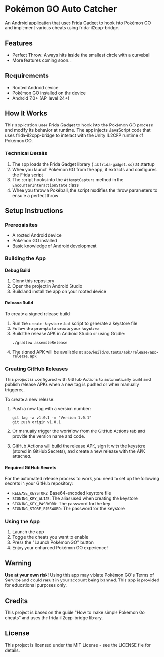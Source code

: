 # Pokémon GO Auto Catcher

An Android application that uses Frida Gadget to hook into Pokémon GO and implement various cheats using frida-il2cpp-bridge.

## Features

- Perfect Throw: Always hits inside the smallest circle with a curveball
- More features coming soon...

## Requirements

- Rooted Android device
- Pokémon GO installed on the device
- Android 7.0+ (API level 24+)

## How It Works

This application uses Frida Gadget to hook into the Pokémon GO process and modify its behavior at runtime. The app injects JavaScript code that uses frida-il2cpp-bridge to interact with the Unity IL2CPP runtime of Pokémon GO.

### Technical Details

1. The app loads the Frida Gadget library (`libfrida-gadget.so`) at startup
2. When you launch Pokémon GO from the app, it extracts and configures the Frida script
3. The script hooks into the `AttemptCapture` method in the `EncounterInteractionState` class
4. When you throw a Pokéball, the script modifies the throw parameters to ensure a perfect throw

## Setup Instructions

### Prerequisites

- A rooted Android device
- Pokémon GO installed
- Basic knowledge of Android development

### Building the App

#### Debug Build

1. Clone this repository
2. Open the project in Android Studio
3. Build and install the app on your rooted device

#### Release Build

To create a signed release build:

1. Run the `create-keystore.bat` script to generate a keystore file
2. Follow the prompts to create your keystore
3. Build the release APK in Android Studio or using Gradle:
   ```
   ./gradlew assembleRelease
   ```
4. The signed APK will be available at `app/build/outputs/apk/release/app-release.apk`

### Creating GitHub Releases

This project is configured with GitHub Actions to automatically build and publish release APKs when a new tag is pushed or when manually triggered.

To create a new release:

1. Push a new tag with a version number:
   ```
   git tag -a v1.0.1 -m "Version 1.0.1"
   git push origin v1.0.1
   ```

2. Or manually trigger the workflow from the GitHub Actions tab and provide the version name and code.

3. GitHub Actions will build the release APK, sign it with the keystore (stored in GitHub Secrets), and create a new release with the APK attached.

#### Required GitHub Secrets

For the automated release process to work, you need to set up the following secrets in your GitHub repository:

- `RELEASE_KEYSTORE`: Base64-encoded keystore file
- `SIGNING_KEY_ALIAS`: The alias used when creating the keystore
- `SIGNING_KEY_PASSWORD`: The password for the key
- `SIGNING_STORE_PASSWORD`: The password for the keystore

### Using the App

1. Launch the app
2. Toggle the cheats you want to enable
3. Press the "Launch Pokémon GO" button
4. Enjoy your enhanced Pokémon GO experience!

## Warning

**Use at your own risk!** Using this app may violate Pokémon GO's Terms of Service and could result in your account being banned. This app is provided for educational purposes only.

## Credits

This project is based on the guide "How to make simple Pokemon Go cheats" and uses the frida-il2cpp-bridge library.

## License

This project is licensed under the MIT License - see the LICENSE file for details.
